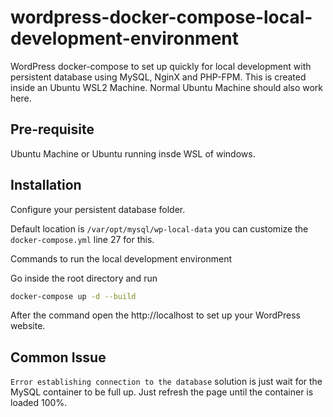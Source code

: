 # wordpress-docker-compose-local-development-environment
WordPress docker-compose to set up quickly for local development with persistent database using MySQL, NginX and PHP-FPM. This is created inside an Ubuntu WSL2 Machine. Normal Ubuntu Machine should also work here.

## Pre-requisite

Ubuntu Machine or Ubuntu running insde WSL of windows.

## Installation

Configure your persistent database folder.

Default location is `/var/opt/mysql/wp-local-data` you can customize the `docker-compose.yml` line 27 for this.

Commands to run the local development environment

Go inside the root directory and run
```sh
docker-compose up -d --build
```

After the command open the http://localhost to set up your WordPress website.

## Common Issue

`Error establishing connection to the database` solution is just wait for the MySQL container to be full up. Just refresh the page until the container is loaded 100%.

